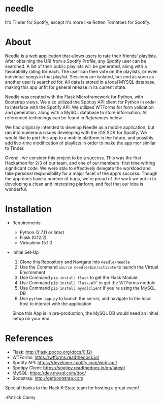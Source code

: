 # needle
It's Tinder for Spotify, except it's more like Rotten Tomatoes for Spotify.

# About
Needle is a web application that allows users to rate their friends' playlists. After obtaining the URI from a Spotify Profile,
any Spotify user can be searched. A list of their public playlists will be generated, along with a favorability
rating for each. The user can then vote on the playlists, or even individual songs in that playlist. Sessions are isolated,
but end as soon as another user is searched for. All data is stored in a local MYSQL database, making this app unfit for
general release in its current state.

Needle was created with the Flask Microframework for Python, with Bootstrap views. We also utilized the Spotipy API client
for Python in order to interface with the Spotify API. We utilized WTForms for form validation and generation, along with a
MySQL database to store information. All referenced technology can be found in *References* below.

We had originally intended to develop Needle as a mobile application, but ran into numerous issues developing with the iOS SDK
for Spotify. We would like to port this app to a mobile platform in the future, and possibly add live-time modification of playlists in order
to make the app mor similar to Tinder.

Overall, we consider this project to be a success. This was the first Hackathon for 2/3 of our team, and one of our members' first time writing
significant code. We were able to effectively delegate the workload and take personal responsibility for a major facet of the app's success. Though
the app does have a number of bugs, we're proud of the work we put in to developing a clean and interesting platform, and feel that our idea
is wonderful.

# Installation
- Requirements
  - Python (2.7.11 or later)
  - Flask (0.12.2)
  - Virtualenv 15.1.0

- Initial Set-Up
  1. Clone this Repository and Navigate into `needle/needle`
  2. Use the Command `source needle/bin/activate` to launch the Virtual Environment
  3. Use Command `pip install flask` to get the Flask Module.
  4. Use Command `pip install Flask-WTF` to get the WTForms module.
  5. Use Command `pip install mysqlclient` if you're using the MySQL DB
  6. Use `python app.py` to launch the server, and navigate to the local host to interact with the application

  Since this App is in pre-production, the MySQL DB would need an initial setup on your end.

# References

- Flask: http://flask.pocoo.org/docs/0.12/
- WTForms: https://wtforms.readthedocs.io/
- Spotify API: https://developer.spotify.com/web-api/
- Spotipy Client: https://spotipy.readthedocs.io/en/latest/
- MySQL: https://dev.mysql.com/doc/
- Bootstrap: http://getbootstrap.com

Special thanks to the Hack K-State team for hosting a great event!

-Patrick Canny
